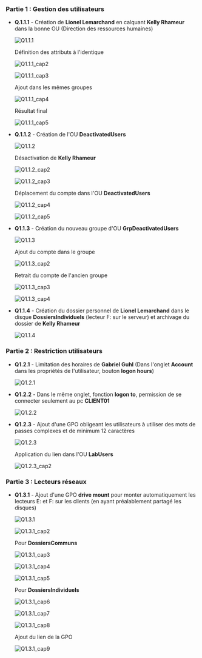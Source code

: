 
### Partie 1 : Gestion des utilisateurs

 - **Q.1.1.1** - Création de **Lionel Lemarchand** en calquant **Kelly Rhameur** dans la bonne OU (Direction des ressources humaines)
   
   ![Q1.1.1](https://github.com/Waxausaurus/ImgStorage/blob/main/Checkpoint3_Exercice1/Q1.1.1.png?raw=true)
   
   Définition des attributs à l'identique
   
   ![Q1.1.1_cap2](https://github.com/Waxausaurus/ImgStorage/blob/main/Checkpoint3_Exercice1/Q1.1.1_cap2.png?raw=true)
   
   
   ![Q1.1.1_cap3](https://github.com/Waxausaurus/ImgStorage/blob/main/Checkpoint3_Exercice1/Q1.1.1_cap3.png?raw=true)
   
   Ajout dans les mêmes groupes
   
   ![Q1.1.1_cap4](https://github.com/Waxausaurus/ImgStorage/blob/main/Checkpoint3_Exercice1/Q1.1.1_cap4.png?raw=true)
   
   Résultat final
   
   ![Q1.1.1_cap5](https://github.com/Waxausaurus/ImgStorage/blob/main/Checkpoint3_Exercice1/Q1.1.1_cap5.png?raw=true)
   
- **Q.1.1.2** - Création de l'OU **DeactivatedUsers**
  
  ![Q1.1.2](https://github.com/Waxausaurus/ImgStorage/blob/main/Checkpoint3_Exercice1/Q1.1.2.png?raw=true)
  
  Désactivation de **Kelly Rhameur**
  
  ![Q1.1.2_cap2](https://github.com/Waxausaurus/ImgStorage/blob/main/Checkpoint3_Exercice1/Q1.1.2_cap2.png?raw=true)
  
  
  ![Q1.1.2_cap3](https://github.com/Waxausaurus/ImgStorage/blob/main/Checkpoint3_Exercice1/Q1.1.2_cap3.png?raw=true)
  
  Déplacement du compte dans l'OU **DeactivatedUsers**
  
  ![Q1.1.2_cap4](https://github.com/Waxausaurus/ImgStorage/blob/main/Checkpoint3_Exercice1/Q1.1.2_cap4.png?raw=true)
  
  
  ![Q1.1.2_cap5](https://github.com/Waxausaurus/ImgStorage/blob/main/Checkpoint3_Exercice1/Q1.1.2_cap5.png?raw=true)
  
- **Q1.1.3** - Création du nouveau groupe d'OU **GrpDeactivatedUsers**
  
  ![Q1.1.3](https://github.com/Waxausaurus/ImgStorage/blob/main/Checkpoint3_Exercice1/Q1.1.3.png?raw=true)
  
  Ajout du compte dans le groupe
  
  ![Q1.1.3_cap2](https://github.com/Waxausaurus/ImgStorage/blob/main/Checkpoint3_Exercice1/Q1.1.3_cap2.png?raw=true)
  
  Retrait du compte de l'ancien groupe
  
  ![Q1.1.3_cap3](https://github.com/Waxausaurus/ImgStorage/blob/main/Checkpoint3_Exercice1/Q1.1.3_cap3.png?raw=true)
  
  
  ![Q1.1.3_cap4](https://github.com/Waxausaurus/ImgStorage/blob/main/Checkpoint3_Exercice1/Q1.1.3_cap4.png?raw=true)
  
- **Q1.1.4** - Création du dossier personnel de **Lionel Lemarchand** dans le disque **DossiersIndividuels** (lecteur F: sur le serveur) et archivage du dossier de **Kelly Rhameur**
  
  ![Q1.1.4](https://github.com/Waxausaurus/ImgStorage/blob/main/Checkpoint3_Exercice1/Q1.1.4.png?raw=true)

### Partie 2 : Restriction utilisateurs

- **Q1.2.1** - Limitation des horaires de **Gabriel Guhl** (Dans l'onglet **Account** dans les propriétés de l'utilisateur, bouton **logon hours**)
  
  ![Q1.2.1](https://github.com/Waxausaurus/ImgStorage/blob/main/Checkpoint3_Exercice1/Q1.2.1.png?raw=true)
  
- **Q1.2.2** - Dans le même onglet, fonction **logon to**, permission de se connecter seulement au pc **CLIENT01**
  
  ![Q1.2.2](https://github.com/Waxausaurus/ImgStorage/blob/main/Checkpoint3_Exercice1/Q1.2.2.png?raw=true)
  
- **Q1.2.3** - Ajout d'une GPO obligeant les utilisateurs à utiliser des mots de passes complexes et de minimum 12 caractères
  
  ![Q1.2.3](https://github.com/Waxausaurus/ImgStorage/blob/main/Checkpoint3_Exercice1/Q1.2.3.png?raw=true)
  
  Application du lien dans l'OU **LabUsers**
  
  ![Q1.2.3_cap2](https://github.com/Waxausaurus/ImgStorage/blob/main/Checkpoint3_Exercice1/Q1.2.3_cap2.png?raw=true)

### Partie 3 : Lecteurs réseaux

- **Q1.3.1** - Ajout d'une GPO **drive mount** pour monter automatiquement les lecteurs E: et F: sur les clients (en ayant préalablement partagé les disques)
  
  ![Q1.3.1](https://github.com/Waxausaurus/ImgStorage/blob/main/Checkpoint3_Exercice1/Q1.3.1.png?raw=true)
  
  
  ![Q1.3.1_cap2](https://github.com/Waxausaurus/ImgStorage/blob/main/Checkpoint3_Exercice1/Q1.3.1_cap2.png?raw=true)
  
  Pour **DossiersCommuns**
  
  ![Q1.3.1_cap3](https://github.com/Waxausaurus/ImgStorage/blob/main/Checkpoint3_Exercice1/Q1.3.1_cap3.png?raw=true)
  
  
  ![Q1.3.1_cap4](https://github.com/Waxausaurus/ImgStorage/blob/main/Checkpoint3_Exercice1/Q1.3.1_cap4.png?raw=true)
  
  
  ![Q1.3.1_cap5](https://github.com/Waxausaurus/ImgStorage/blob/main/Checkpoint3_Exercice1/Q1.3.1_cap5.png?raw=true)
  
  Pour **DossiersIndividuels**
  
  ![Q1.3.1_cap6](https://github.com/Waxausaurus/ImgStorage/blob/main/Checkpoint3_Exercice1/Q1.3.1_cap6.png?raw=true)
  
  
  ![Q1.3.1_cap7](https://github.com/Waxausaurus/ImgStorage/blob/main/Checkpoint3_Exercice1/Q1.3.1_cap7.png?raw=true)
  
  
  ![Q1.3.1_cap8](https://github.com/Waxausaurus/ImgStorage/blob/main/Checkpoint3_Exercice1/Q1.3.1_cap8.png?raw=true)
  
  Ajout du lien de la GPO
  
  ![Q1.3.1_cap9](https://github.com/Waxausaurus/ImgStorage/blob/main/Checkpoint3_Exercice1/Q1.3.1_cap9.png?raw=true)
  